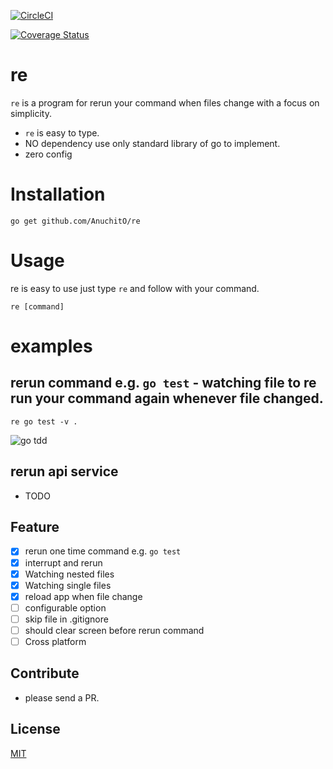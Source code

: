 [![CircleCI](https://circleci.com/gh/AnuchitO/re.svg?style=svg)](https://circleci.com/gh/AnuchitO/re)

[![Coverage Status](https://coveralls.io/repos/github/AnuchitO/re/badge.svg?branch=master&service=github)](https://coveralls.io/github/AnuchitO/re?branch=master&service=github)

# re

`re` is a program for rerun your command when files change with a focus on simplicity.

- `re` is easy to type.
- NO dependency use only standard library of go to implement.
- zero config

# Installation
```
go get github.com/AnuchitO/re
```

# Usage
re is easy to use just type `re` and follow with your command.
```
re [command]
```

# examples
## rerun command e.g. `go test` - watching file to re run your command again whenever file changed.
```
re go test -v .
```

![go tdd](../assets/example_tdd_i.gif?raw=true)

## rerun api service
- TODO

## Feature
* [x] rerun one time command e.g. `go test`
* [x] interrupt and rerun
* [x] Watching nested files
* [x] Watching single files
* [x] reload app when file change
* [ ] configurable option
* [ ] skip file in .gitignore
* [ ] should clear screen before rerun command
* [ ] Cross platform

## Contribute
- please send a PR.

## License
[MIT](https://github.com/AnuchitO/re/blob/master/LICENSE)
